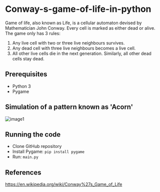 # Conway-s-game-of-life-in-python

Game of life, also known as Life, is a cellular automaton devised by Mathematician John Conway. Every cell is marked as either dead or alive.
The game only has 3 rules:
1. Any live cell with two or three live neighbours survives.
2. Any dead cell with three live neighbours becomes a live cell.
3. All other live cells die in the next generation. Similarly, all other dead cells stay dead.


## Prerequisites
* Python 3
* Pygame 

## Simulation of a pattern known as 'Acorn'
![image1](https://i.imgur.com/CcG9K18.gif)
## Running the code
* Clone GitHub repository
* Install Pygame: ``` pip install pygame ```
* Run: ``` main.py ``` 


## References
https://en.wikipedia.org/wiki/Conway%27s_Game_of_Life
